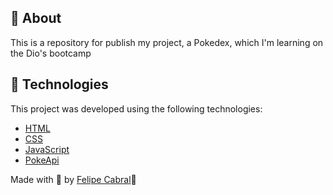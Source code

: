## 💭 About

This is a repository for publish my project, a Pokedex, which I'm learning on the Dio's bootcamp

## 🧪 Technologies

This project was developed using the following technologies:

- [HTML](https://developer.mozilla.org/pt-BR/docs/Web/HTML)
- [CSS](https://developer.mozilla.org/pt-BR/docs/Web/CSS)
- [JavaScript](https://developer.mozilla.org/pt-BR/docs/Web/JavaScript)
- [PokeApi](https://pokeapi.co/)

Made with 💜 by [Felipe Cabral](https://github.com/FCabral07)👋
